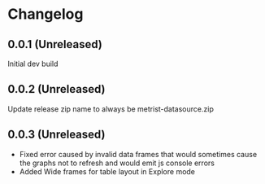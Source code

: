 # Changelog

## 0.0.1 (Unreleased)

Initial dev build

## 0.0.2 (Unreleased)

Update release zip name to always be metrist-datasource.zip

## 0.0.3 (Unreleased)

- Fixed error caused by invalid data frames that would sometimes cause the graphs not to refresh and would emit js console errors
- Added Wide frames for table layout in Explore mode

